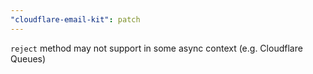 ```yaml
---
"cloudflare-email-kit": patch
---
```


`reject` method may not support in some async context (e.g. Cloudflare Queues)
